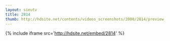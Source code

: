 ```yaml
---
layout: sieutv
title: 2814
thumb: http://hdsite.net/contents/videos_screenshots/2000/2814/preview_360p.mp4.jpg
---
```

{% include iframe src='http://hdsite.net/embed/2814' %}
 
